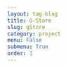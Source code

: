 ```yaml
---
layout: tag-blog
title: G-Store
slug: gStore
category: project
menu: False
submenu: True
order: 1
---
```


